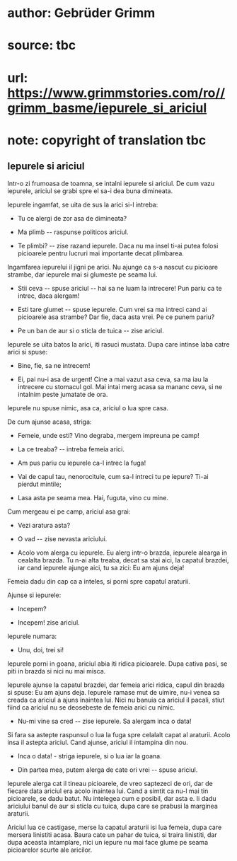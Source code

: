 # author: Gebrüder Grimm
# source: tbc
# url: https://www.grimmstories.com/ro//grimm_basme/iepurele_si_ariciul
# note: copyright of translation tbc

## Iepurele si ariciul 

Intr-o zi frumoasa de toamna, se intalni iepurele si ariciul. De cum
vazu iepurele, ariciul se grabi spre el sa-i dea buna dimineata.

Iepurele ingamfat, se uita de sus la arici si-l intreba:

- Tu ce alergi de zor asa de dimineata?

- Ma plimb -- raspunse politicos ariciul.

- Te plimbi? -- zise razand iepurele. Daca nu ma insel ti-ai putea
folosi picioarele pentru lucruri mai importante decat plimbarea.

Ingamfarea iepurelui il jigni pe arici. Nu ajunge ca s-a nascut cu
picioare strambe, dar iepurele mai si glumeste pe seama lui.

- Stii ceva -- spuse ariciul -- hai sa ne luam la intrecere! Pun pariu
ca te intrec, daca alergam!

- Esti tare glumet -- spuse iepurele. Cum vrei sa ma intreci cand ai
picioarele asa strambe? Dar fie, daca asta vrei. Pe ce punem pariu?

- Pe un ban de aur si o sticla de tuica -- zise ariciul.

Iepurele se uita batos la arici, iti rasuci mustata. Dupa care intinse
laba catre arici si spuse:

- Bine, fie, sa ne intrecem!

- Ei, pai nu-i asa de urgent! Cine a mai vazut asa ceva, sa ma iau la
intrecere cu stomacul gol. Mai intai merg acasa sa mananc ceva, si ne
intalnim peste jumatate de ora.

Iepurele nu spuse nimic, asa ca, ariciul o lua spre casa.

De cum ajunse acasa, striga:

- Femeie, unde esti? Vino degraba, mergem impreuna pe camp!

- La ce treaba? -- intreba femeia arici.

- Am pus pariu cu iepurele ca-l intrec la fuga!

- Vai de capul tau, nenorocitule, cum sa-l intreci tu pe iepure? Ti-ai
pierdut mintile;

- Lasa asta pe seama mea. Hai, fuguta, vino cu mine.

Cum mergeau ei pe camp, ariciul asa grai:

- Vezi aratura asta?

- O vad -- zise nevasta ariciului.

- Acolo vom alerga cu iepurele. Eu alerg intr-o brazda, iepurele
alearga in cealalta brazda. Tu n-ai alta treaba, decat sa stai aici, la
capatul brazdei, iar cand iepurele ajunge aici, tu sa zici: Eu am ajuns
deja!

Femeia dadu din cap ca a inteles, si porni spre capatul araturii.

Ajunse si iepurele:

- Incepem?

- Incepem! zise ariciul.

Iepurele numara:

- Unu, doi, trei si!

Iepurele porni in goana, ariciul abia iti ridica picioarele. Dupa cativa
pasi, se piti in brazda si nici nu mai misca.

Iepurele ajunse la capatul brazdei, dar femeia arici ridica, capul din
brazda si spuse: Eu am ajuns deja. Iepurele ramase mut de uimire, nu-i
venea sa creada ca ariciul a ajuns inaintea lui. Nici nu banuia ca
ariciul il pacali, stiut fiind ca ariciul nu se deosebeste de femeia
arici cu nimic.

- Nu-mi vine sa cred -- zise iepurele. Sa alergam inca o data!

Si fara sa astepte raspunsul o lua la fuga spre celalalt capat al
araturii. Acolo insa il astepta ariciul. Cand ajunse, ariciul il
intampina din nou.

- Inca o data! - striga iepurele, si o lua iar la goana.

- Din partea mea, putem alerga de cate ori vrei -- spuse ariciul.

Iepurele alerga cat il tineau picioarele, de vreo saptezeci de ori, dar
de fiecare data ariciul era acolo inaintea lui. Cand a simtit ca nu-l
mai tin picioarele, se dadu batut. Nu intelegea cum e posibil, dar asta
e. Ii dadu ariciului banul de aur si sticla cu tuica, dupa care se
prabusi la marginea araturii.

Ariciul lua ce castigase, merse la capatul araturii isi lua femeia, dupa
care mersera linistiti acasa. Baura cate un pahar de tuica, si traira
linistiti, dar dupa aceasta intamplare, nici un iepure nu mai face glume
pe seama picioarelor scurte ale aricilor.
